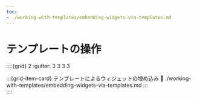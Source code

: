 ```yaml
---
toc:
- ./working-with-templates/embedding-widgets-via-templates.md
---
```

# テンプレートの操作

::::{grid} 2
:gutter: 3 3 3 3

:::{grid-item-card} テンプレートによるウィジェットの埋め込み
:link: ./working-with-templates/embedding-widgets-via-templates.md
:::  
::::
